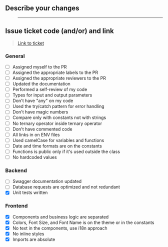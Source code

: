 ## Describe your changes
> ____________________________________________
## Issue ticket code (and/or) and link
> [Link to ticket](#)

### **General**
- [ ] Assigned myself to the PR
- [ ] Assigned the appropriate labels to the PR
- [ ] Assigned the appropriate reviewers to the PR
- [ ] Updated the documentation
- [ ] Performed a self-review of my code
- [ ] Types for input and output parameters
- [ ] Don't have "any" on my code
- [ ] Used the try/catch pattern for error handling
- [ ] Don't have magic numbers
- [ ] Compare only with constants not with strings
- [ ] No ternary operator inside ternary operator
- [ ] Don't have commented code
- [ ] All links in on ENV files
- [ ] Used camelCase for variables and functions
- [ ] Date and time formats are on the constants
- [ ] Functions is public only if it's used outside the class
- [ ] No hardcoded values

### **Backend**
- [ ] Swagger documentation updated
- [ ] Database requests are optimized and not redundant
- [x] Unit tests written

### **Frontend**
- [x] Components and business logic are separated
- [x] Colors, Font Size, and Font Name is on the theme or in the constants
- [x] No text in the components, use i18n approach
- [x] No inline styles
- [x] Imports are absolute
